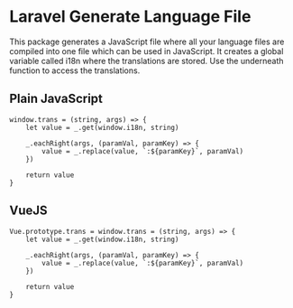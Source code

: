 # Laravel Generate Language File

This package generates a JavaScript file where all your language files are compiled into one file which can be used in JavaScript.
It creates a global variable called i18n where the translations are stored. Use the underneath function to access the translations.

## Plain JavaScript
```
window.trans = (string, args) => {
    let value = _.get(window.i18n, string)

    _.eachRight(args, (paramVal, paramKey) => {
        value = _.replace(value, `:${paramKey}`, paramVal)
    })

    return value
}
```

## VueJS
```
Vue.prototype.trans = window.trans = (string, args) => {
    let value = _.get(window.i18n, string)

    _.eachRight(args, (paramVal, paramKey) => {
        value = _.replace(value, `:${paramKey}`, paramVal)
    })

    return value
}
```